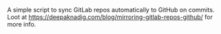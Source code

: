 A simple script to sync GitLab repos automatically to GitHub on commits.
Loot at https://deepaknadig.com/blog/mirroring-gitlab-repos-github/ for more info.
